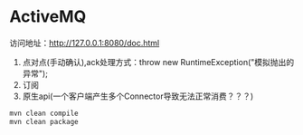 # ActiveMQ

访问地址：http://127.0.0.1:8080/doc.html 

1. 点对点(手动确认),ack处理方式：throw new RuntimeException("模拟抛出的异常");
2. 订阅
3. 原生api(一个客户端产生多个Connector导致无法正常消费？？？)

```bash
mvn clean compile
mvn clean package
```